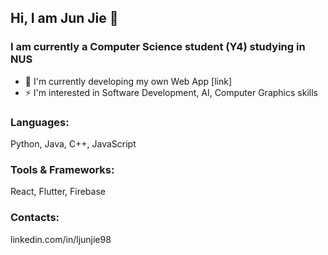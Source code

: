 ## Hi, I am Jun Jie 👋

### I am currently a Computer Science student (Y4) studying in NUS
- 🤔 I'm currently developing my own Web App [link]
- ⚡ I'm interested in Software Development, AI, Computer Graphics skills

### Languages:
Python, Java, C++, JavaScript

### Tools & Frameworks:
React, Flutter, Firebase

### Contacts:
linkedin.com/in/ljunjie98

<!--
**Asuraxsoul/Asuraxsoul** is a ✨ _special_ ✨ repository because its `README.md` (this file) appears on your GitHub profile.

Here are some ideas to get you started:

- 🔭 I’m currently working on ...
- 🌱 I’m currently learning ...
- 👯 I’m looking to collaborate on ...
- 🤔 I’m looking for help with ...
- 💬 Ask me about ...
- 📫 How to reach me: ...
- 😄 Pronouns: ...
- ⚡ Fun fact: ...
-->
